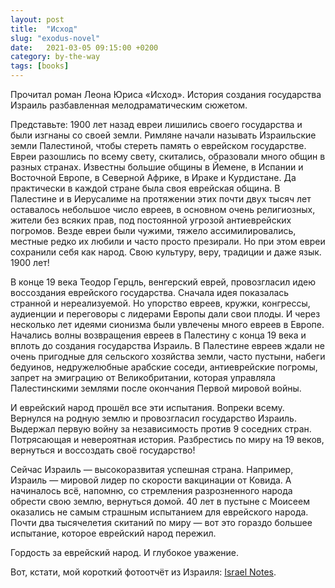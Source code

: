 ```yaml
---
layout: post
title:  "Исход"
slug: "exodus-novel"
date:   2021-03-05 09:15:00 +0200
category: by-the-way
tags: [books]
---
```


Прочитал роман Леона Юриса «Исход». История создания государства Израиль разбавленная мелодраматическим сюжетом.

Представьте: 1900 лет назад евреи лишились своего государства и были изгнаны со своей земли. Римляне начали называть Израильские земли Палестиной, чтобы стереть память о еврейском государстве. Евреи разошлись по всему свету, скитались, образовали много общин в разных странах. Известны большие общины в Йемене, в Испании и Восточной Европе, в Северной Африке, в Ираке и Курдистане. Да практически в каждой стране была своя еврейская община. В Палестине и в Иерусалиме на протяжении этих почти двух тысяч лет оставалось небольшое число евреев, в основном очень религиозных, жители без всяких прав, под постоянной угрозой антиеврейских погромов. Везде евреи были чужими, тяжело ассимилировались, местные редко их любили и часто просто презирали. Но при этом евреи сохранили себя как народ. Свою культуру, веру, традиции и даже язык. 1900 лет!

В конце 19 века Теодор Герцль, венгерский еврей, провозгласил идею воссоздания еврейского государства. Сначала идея показалась странной и нереализуемой. Но упорство евреев, кружки, конгрессы, аудиенции и переговоры с лидерами Европы дали свои плоды. И через несколько лет идеями сионизма были увлечены много евреев в Европе. Начались волны возвращения евреев в Палестину с конца 19 века и вплоть до создания государства Израиль. В Палестине евреев ждали не очень пригодные для сельского хозяйства земли, часто пустыни, набеги бедуинов, недружелюбные арабские соседи, антиеврейские погромы, запрет на эмиграцию от Великобритании, которая управляла Палестинскими землями после окончания Первой мировой войны.

И еврейский народ прошёл все эти испытания. Вопреки всему. Вернулся на родную землю и провозгласил государство Израиль. Выдержал первую войну за независимость против 9 соседних стран. Потрясающая и невероятная история. Разбрестись по миру на 19 веков, вернуться и воссоздать своё государство!

Сейчас Израиль — высокоразвитая успешная страна. Например, Израиль — мировой лидер по скорости вакцинации от Ковида. А начиналось всё, напомню, со стремления разрозненного народа обрести свою землю, вернуться домой. 40 лет в пустыне с Моисеем оказались не самым страшным испытанием для еврейского народа. Почти два тысячелетия скитаний по миру — вот это гораздо большее испытание, которое еврейский народ пережил.

Гордость за еврейский народ. И глубокое уважение.

Вот, кстати, мой короткий фотоотчёт из Израиля: [Israel Notes](https://ruslanium.com/2019-israel-notes/).
